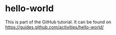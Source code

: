 # hello-world

This is part of the GitHub tutorial. 
It can be found on https://guides.github.com/activities/hello-world/
